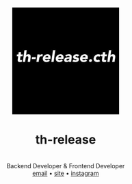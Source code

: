 <div align="center">

  <a href="th-release.kro.kr"><img src="https://raw.githubusercontent.com/th-release/th-release/main/th-release.cth.ico.png" alt="th-release.cth" width="250" /></a>

  <h1>th-release</h1><br/>
  Backend Developer & Frontend Developer<br/>
  <a href="mailto:th.release.cth@gmail.com">email</a> •
  <a href="https://th-release.github.io" rel="nofollow">site</a> •
  <a href="https://www.instagram.com/th.release.cth">instagram</a><br/>
  
</div>
